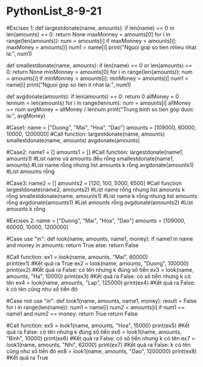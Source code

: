 # PythonList_8-9-21
#Excises 1:
def largestdonate(name, amounts):
    if len(name) == 0 or len(amounts) == 0:
        return None
    maxMonney = amounts[0]
    for i in range(len(amounts)):
        num = amounts[i]
        if maxMonney < amounts[i]:
            maxMoney = amounts[i]
            num1 = name[i]
    print("Nguoi gop so tien nhieu nhat la:", num1)
   
def smallestdonate(name, amounts):
    if len(name) == 0 or len(amounts) == 0:
        return None
    minMonney = amounts[0]
    for i in range(len(amounts)):
        num = amounts[i]
        if minMonney > amounts[i]:
            minMoney = amounts[i]
            num1 = name[i]
    print("Nguoi gop so tien it nhat la:", num1)

def avgdonate(amounts):
    if len(amounts) == 0:
        return 0
    allMoney = 0
    lennum = len(amounts)
    for i in range(lennum):
        num = amounts[i]
        allMoney += num
    avgMoney = allMoney / lennum
    print("Trung binh so tien gop duoc la:", avgMoney)

#Case1:
name = ["Duong", "Mai", "Hoa", "Dao"]
amounts = [109000, 60000, 10000, 1200000]
#Call function:
largestdonate(name, amounts)
smallestdonate(name, amounts)
avgdonate(amounts)

#Case2:
name1 = []
amounts1 = []
#Call function:
largestdonate(name1, amounts1) #List name và amounts đều rỗng
smallestdonate(name1, amounts) #List name rỗng nhưng list amounts k rỗng
avgdonate(amounts1) #List amounts rỗng

#Case3:
name2 = []
amounts2 = [120, 100, 5000, 6500]
#Call function
largestdonate(name2, amounts2) #List name rỗng nhưng list amounts k rỗng
smallestdonate(name, amounts1) #List name k rỗng nhưng list amounts rỗng
avgdonate(amounts1) #List amounts rỗng
avgdonate(amounts2) #List amounts k rỗng

#Excises 2:
name = ["Duong", "Mai", "Hoa", "Dao"]
amounts = [109000, 60000, 10000, 1200000]

#Case use "in":
def look(name, amounts, name1, money):
    if name1 in name and money in amounts:
        return True
    else:
        return False

#Call function:
ex1 = look(name, amounts, "Mai", 60000)  
print(ex1) #Kết quả ra True
ex2 = look(name, amounts, "Duong", 100000) 
print(ex2) #Kết quả ra False: có tên nhưng k đúng số tiền
ex3 = look(name, amounts, "Ha", 10000)
print(ex3) #Kết quả ra False: có số tiền nhưng k có tên
ex4 = look(name, amounts, "Lap", 125000)
print(ex4) #Kết quả ra False: k có tên cũng như số tiền đó

#Case not use "in":
def look1(name, amounts, name1, money):
    result = False
    for i in range(len(name)):
        num1 = name[i]
        num2 = amounts[i]
        if num1 == name1 and num2 == money:
            return True
    return False
            
#Call function:
ex5 = look1(name, amounts, "Hoa", 15000)
print(ex5) #Kết quả ra False: có tên nhưng k đúng số tiền
ex6 = look1(name, amounts, "Binh", 10000)
print(ex6) #Kết quả ra False: có số tiền nhưng k có tên
ex7 = look1(name, amounts, "Nhi", 62000)
print(ex7) #Kết quả ra False: k có tên cũng như số tiền đó
ex8 = look1(name, amounts, "Dao", 1200000)
print(ex8) #Kết quả ra True
